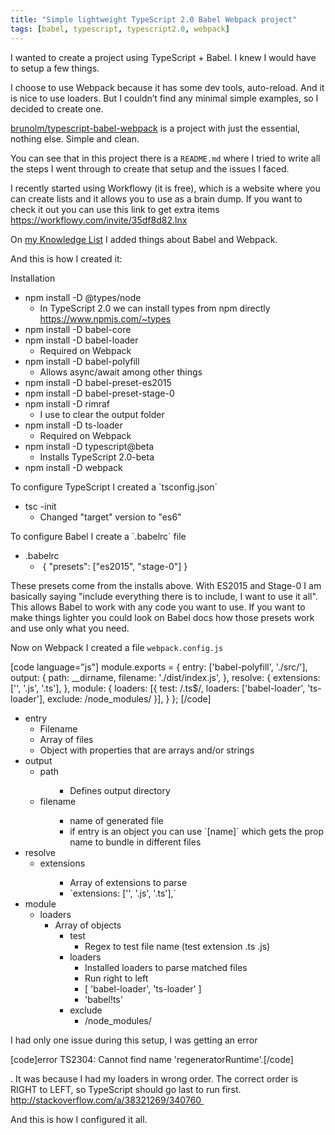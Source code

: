 ```yaml
---
title: "Simple lightweight TypeScript 2.0 Babel Webpack project"
tags: [babel, typescript, typescript2.0, webpack]
---
```


I wanted to create a project using TypeScript + Babel. I knew I would have to setup a few things.

I choose to use Webpack because it has some dev tools, auto-reload. And it is nice to use loaders. But I couldn’t find any minimal simple examples, so I decided to create one.

<a href="https://github.com/brunolm/typescript-babel-webpack">brunolm/typescript-babel-webpack</a> is a project with just the essential, nothing else. Simple and clean.

You can see that in this project there is a <code class="highlighter-rouge">README.md</code> where I tried to write all the steps I went through to create that setup and the issues I faced.

<!--more-->

I recently started using Workflowy (it is free), which is a website where you can create lists and it allows you to use as a brain dump. If you want to check it out you can use this link to get extra items <a href="https://workflowy.com/invite/35df8d82.lnx">https://workflowy.com/invite/35df8d82.lnx</a>

On <a href="https://workflowy.com/s/5Ppxs0k72u">my Knowledge List</a> I added things about Babel and Webpack.

<!-- more -->

And this is how I created it:

Installation
<ul>
 	<li>npm install -D @types/node
<ul>
 	<li>In TypeScript 2.0 we can install types from npm directly <a href="https://www.npmjs.com/~types">https://www.npmjs.com/~types</a></li>
</ul>
</li>
 	<li>npm install -D babel-core</li>
 	<li>npm install -D babel-loader
<ul>
 	<li>Required on Webpack</li>
</ul>
</li>
 	<li>npm install -D babel-polyfill
<ul>
 	<li>Allows async/await among other things</li>
</ul>
</li>
 	<li>npm install -D babel-preset-es2015</li>
 	<li>npm install -D babel-preset-stage-0</li>
 	<li>npm install -D rimraf
<ul>
 	<li>I use to clear the output folder</li>
</ul>
</li>
 	<li>npm install -D ts-loader
<ul>
 	<li>Required on Webpack</li>
</ul>
</li>
 	<li>npm install -D typescript@beta
<ul>
 	<li>Installs TypeScript 2.0-beta</li>
</ul>
</li>
 	<li>npm install -D webpack</li>
</ul>
To configure TypeScript I created a `tsconfig.json`
<ul>
 	<li>tsc -init
<ul>
 	<li>Changed "target" version to "es6"</li>
</ul>
</li>
</ul>
To configure Babel I create a `.babelrc` file
<ul>
 	<li>.babelrc
<ul>
 	<li> { "presets": ["es2015", "stage-0"] }</li>
</ul>
</li>
</ul>
These presets come from the installs above. With ES2015 and Stage-0 I am basically saying "include everything there is to include, I want to use it all". This allows Babel to work with any code you want to use. If you want to make things lighter you could look on Babel docs how those presets work and use only what you need.

Now on Webpack I created a file `webpack.config.js`

[code language="js"]
module.exports = {
  entry: ['babel-polyfill', './src/'],
  output: {
    path: __dirname,
    filename: './dist/index.js',
  },
  resolve: {
    extensions: ['', '.js', '.ts'],
  },
  module: {
    loaders: [{
      test: /\.ts$/, loaders: ['babel-loader', 'ts-loader'], exclude: /node_modules/
    }],
  }
};
[/code]

<ul>
 	<li>entry
<ul>
 	<li>Filename</li>
 	<li>Array of files</li>
 	<li>Object with properties that are arrays and/or strings</li>
</ul>
</li>
 	<li>output
<ul>
 	<li>path
<ul>
<ul>
 	<li>Defines output directory</li>
</ul>
</ul>
</li>
 	<li>filename
<ul>
<ul>
 	<li>name of generated file</li>
 	<li>if entry is an object you can use `[name]` which gets the prop name to bundle in different files</li>
</ul>
</ul>
</li>
</ul>
</li>
 	<li>resolve
<ul>
 	<li>extensions
<ul>
<ul>
 	<li>Array of extensions to parse</li>
 	<li>`extensions: ['', '.js', '.ts'],`</li>
</ul>
</ul>
</li>
</ul>
</li>
 	<li>module
<ul>
 	<li>loaders
<ul>
 	<li>Array of objects
<ul>
 	<li>test
<ul>
 	<li>Regex to test file name (test extension .ts .js)</li>
</ul>
</li>
 	<li>loaders
<ul>
 	<li>Installed loaders to parse matched files</li>
 	<li>Run right to left</li>
 	<li>[ 'babel-loader', 'ts-loader' ]</li>
 	<li>'babel!ts'</li>
</ul>
</li>
 	<li>exclude
<ul>
 	<li>/node_modules/</li>
</ul>
</li>
</ul>
</li>
</ul>
</li>
</ul>
</li>
</ul>
I had only one issue during this setup, I was getting an error

[code]error TS2304: Cannot find name 'regeneratorRuntime'.[/code]

. It was because I had my loaders in wrong order. The correct order is RIGHT to LEFT, so TypeScript should go last to run first. <a href="http://stackoverflow.com/a/38321269/340760" target="_blank">http://stackoverflow.com/a/38321269/340760 </a>

And this is how I configured it all.
